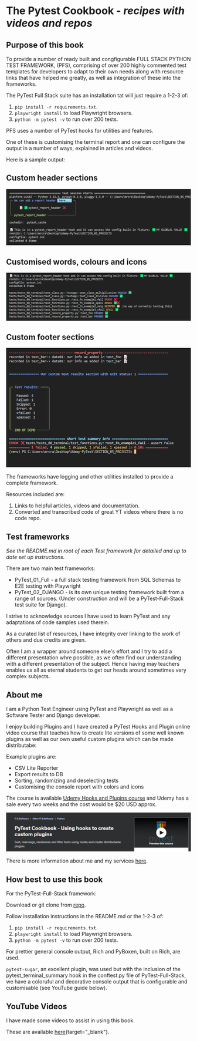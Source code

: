 # The Pytest Cookbook - *recipes with videos and repos*

## Purpose of this book 

To provide a number of ready built and congfigurable FULL STACK PYTHON TEST FRAMEWORK, (PFS), comprising of over 200 highly commented test templates for developers to adapt to their own needs along with resource links that have helped me greatly, as well as integration of these into the frameworks.

The PyTest Full Stack suite has an installation tat will just require a 1-2-3 of:
   
1. `pip install -r requirements.txt`.
2. `playwright install` to load Playwright browsers.
3. `python -m pytest -v` to run over 200 tests.

PFS uses a number of PyTest hooks for utilities and features.

One of these is customising the terminal report and one can configure the output in a number of ways, explained in articles and videos.

Here is a sample output:

## Custom header sections

![Test results](./images/terminal-01.png "Demo")

## Customised words, colours and icons

![Test results](./images/terminal-03.png "Demo")

## Custom footer sections

![Test results](./images/terminal-02.png "Demo")

The frameworks have logging and other utilities installed to provide a complete framework.

Resources included are:

1. Links to helpful articles, videos and documentation. 
2. Converted and transcribed code of great YT videos where there is no code repo.

## Test frameworks

*See the README.md in root of each Test framework for detailed and up to date set up instructions.*

There are two main test frameworks:

- PyTest_01_Full - a full stack testing framework from SQL Schemas to E2E testing with Playwright
- PyTest_02_DJANGO - is its own unique testing framework built from a range of sources. (Under construction and will be a PyTest-Full-Stack test suite for Django).

I strive to acknowledge sources I have used to learn PyTest and any adaptations of code samples used therein.

As a curated list of resources, I have integrity over linking to the work of others and due credits are given.

Often I am a wrapper around someone else's effort and I try to add a different presentation whre possible, as we often find our understanding with a different presentation of the subject. Hence having may teachers enables us all as eternal students to get our heads around sometimes very complex subjects.

## About me

I am a Python Test Engineer using PyTest and Playwright as well as a Software Tester and Django developer.

I enjoy building Plugins and I have created a PyTest Hooks and Plugin online video course that teaches how to create lite versions of some well known plugins as well as our own useful custom plugins which can be made distributabe:

Example plugins are:

- CSV Lite Reporter
- Export results to DB
- Sorting, randomizing and deselecting tests
- Customising the console report with colors and icons

The course is available [Udemy Hooks and Plugins course](https://www.udemy.com/course/pytest-cookbook-using-hooks-to-create-custom-plugins/) and Udemy has a sale every two weeks and the cost would be $20 USD approx.

![PyTest - hooks and plugins](./images/udemy-hooks.png)

There is more information about me and my services [here](https://pytest-cookbook.netlify.app/craig/).

## How best to use this book


For the PyTest-Full-Stack framework:

Download or git clone from [repo](https://github.com/https://github.com/Python-Test-Engineer/PyTest-Full-Stack).

Follow installation instructions in the README.md or the 1-2-3 of:

1. `pip install -r requirements.txt`.
2. `playwright install` to load Playwright browsers.
3. `python -m pytest -v` to run over 200 tests.

For prettier general console output, Rich and PyBoxen, built on Rich, are used.

`pytest-sugar`, an excellent plugin, was used but with the inclusion of the pytest_terminal_summary hook in the conftest.py file of PyTest-Full-Stack, we have a coloruful and decorative console output that is configurable and customisable (see YouTube guide below).

## YouTube Videos

I have made some videos to assist in using this book.

These are available [here](https://www.youtube.com/playlist?list=PLsszRSbzjyvlrB6V5dacW6G8YrD_iW7oy){target="_blank"}.

<br>